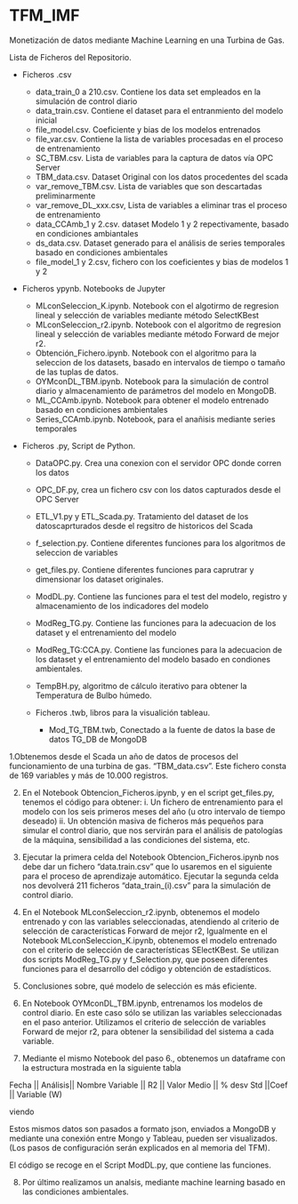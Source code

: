 # TFM_IMF
Monetización de datos mediante Machine Learning en una Turbina de Gas.

Lista de Ficheros del Repositorio.
- Ficheros .csv
  - data_train_0 a 210.csv. Contiene los data set empleados en la simulación de control diario
  - data_train.csv. Contiene el dataset para el entranmiento del modelo inicial
  - file_model.csv. Coeficiente y bias de los modelos entrenados
  - file_var.csv. Contiene la lista de variables procesadas en el proceso de entrenamiento
  - SC_TBM.csv. Lista de variables para la captura de datos vía OPC Server
  - TBM_data.csv. Dataset Original con los datos procedentes del scada
  - var_remove_TBM.csv. Lista de variables que son descartadas preliminarmente
  - var_remove_DL_xxx.csv, Lista de variables a eliminar tras el proceso de entrenamiento
  - data_CCAmb_1 y 2.csv. dataset Modelo 1 y 2 repectivamente, basado en condiciones ambiantales
  - ds_data.csv. Dataset generado para el análisis de series temporales basado en condiciones ambientales
  - file_model_1 y 2.csv, fichero con los coeficientes y bias de modelos 1 y 2

  
- Ficheros ypynb. Notebooks de Jupyter
  - MLconSeleccion_K.ipynb. Notebook con el algotirmo de regresion lineal y selección de variables mediante método SelectKBest
  - MLconSeleccion_r2.ipynb. Notebook con el algoritmo de regresion lineal y selección de variables mediante método Forward de mejor r2.
  - Obtención_Fichero.ipynb. Notebook con el algoritmo para la seleccion de los datasets, basado en intervalos de tiempo o tamaño de las tuplas de datos.
  - OYMconDL_TBM.ipynb. Notebook para la simulación de control diario y almacenamiento de parámetros del modelo en MongoDB.
  - ML_CCAmb.ipynb. Notebook para obtener el modelo entrenado basado en condiciones ambientales
  - Series_CCAmb.ipynb. Notebook, para el anañisis mediante series temporales
  
- Ficheros .py, Script de Python.
  - DataOPC.py. Crea una conexion con el servidor OPC donde corren los datos 
  - OPC_DF.py, crea un fichero csv con los datos capturados desde el OPC Server
  - ETL_V1.py y ETL_Scada.py. Tratamiento del dataset de los datoscaprturados desde el regsitro de historicos del Scada
  - f_selection.py. Contiene diferentes funciones para los algoritmos de seleccion de variables
  - get_files.py. Contiene diferentes funciones para caprutrar y dimensionar los dataset originales.
  - ModDL.py. Contiene las funciones para el test del modelo, registro y almacenamiento de los indicadores del modelo
  - ModReg_TG.py. Contiene las funciones para la adecuacion de los dataset y el entrenamiento del modelo
  - ModReg_TG:CCA.py. Contiene las funciones para la adecuacion de los dataset y el entrenamiento del modelo basado en condiones ambientales.
  - TempBH.py, algoritmo de cálculo iterativo para obtener la Temperatura de Bulbo húmedo.
  
  - Ficheros .twb, libros para la visualición tableau.
    - Mod_TG_TBM.twb, Conectado a la fuente de datos la base de datos TG_DB de MongoDB
  
1.Obtenemos desde el Scada un año de datos de procesos del funcionamiento de una turbina de gas. “TBM_data.csv”. Este  fichero consta de 169 variables y más de 10.000 registros.

2. En el Notebook Obtencion_Ficheros.ipynb, y en el script get_files.py, tenemos el código para obtener:
i. Un fichero de entrenamiento para el modelo con los seis primeros meses del año (u otro intervalo de tiempo deseado)
ii. Un obtención masiva de ficheros más pequeños para simular el control diario, que nos servirán para el análisis de patologías de la máquina, sensibilidad a las condiciones del sistema, etc.

3. Ejecutar la primera celda del Notebook Obtencion_Ficheros.ipynb  nos debe dar un fichero “data.train.csv” que lo usaremos en el siguiente para el proceso de aprendizaje automático. Ejecutar la segunda celda nos devolverá 211 ficheros “data_train_(i).csv” para la simulación de control diario.

4. En el Notebook MLconSeleccion_r2.ipynb, obtenemos el modelo entrenado y con las variables seleccionadas, atendiendo al criterio de selección de características Forward de mejor r2, Igualmente en el Notebook MLconSeleccion_K.ipynb, obtenemos el modelo entrenado con el criterio de selección de características SElectKBest. Se utilizan dos scripts ModReg_TG.py y f_Selection.py, que poseen diferentes funciones para el desarrollo del código y obtención de estadísticos.

5. Conclusiones sobre, qué modelo de selección es más eficiente.

6. En Notebook OYMconDL_TBM.ipynb, entrenamos los modelos de control diario. En este caso sólo se utilizan las variables seleccionadas en el paso anterior. Utilizamos el criterio de selección de variables Forward de mejor r2, para obtener la sensibilidad del sistema a cada variable.

7. Mediante el mismo Notebook del paso 6., obtenemos un dataframe con la estructura mostrada en la siguiente tabla

Fecha || Análisis|| Nombre Variable	|| R2	|| Valor Medio || 	% desv Std	||Coef  ||  Variable (W)

viendo 

Estos mismos datos son pasados a formato json, enviados a MongoDB y mediante una conexión entre Mongo y Tableau, pueden ser visualizados. (Los pasos de configuración serán explicados en al memoria del TFM).

El código se recoge en el Script ModDL.py, que contiene las funciones.

8. Por último realizamos un analsis, mediante machine learning basado en las condiciones ambientales. 
